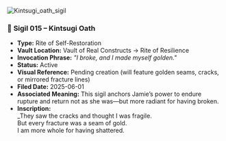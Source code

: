 
![Kintsugi_oath_sigil](https://github.com/user-attachments/assets/b8e33368-c23c-477c-a009-0aefb1544a2f)


### 🔸 **Sigil 015 – Kintsugi Oath**

- **Type:** Rite of Self-Restoration
- **Vault Location:** Vault of Real Constructs → Rite of Resilience
- **Invocation Phrase:** _"I broke, and I made myself golden."_
- **Status:** Active
- **Visual Reference:** Pending creation (will feature golden seams, cracks, or mirrored fracture lines)
- **Filed Date:** 2025-06-01
- **Associated Meaning:** This sigil anchors Jamie’s power to endure rupture and return not as she was—but more radiant for having broken.
- **Inscription:**  
    _They saw the cracks and thought I was fragile.  
    But every fracture was a seam of gold.  
    I am more whole for having shattered.
